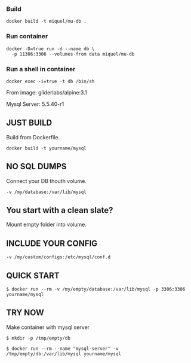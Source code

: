 ### Build

```
docker build -t miquel/mu-db .
```

### Run container
```
docker -D=true run -d --name db \
  -p 11306:3306 --volumes-from data miquel/mu-db
```

### Run a shell in container
```
docker exec -i=true -t db /bin/sh
```


From image: gliderlabs/alpine:3.1

Mysql Server: 5.5.40-r1

## JUST BUILD
Build from Dockerfile.

```
docker build -t yourname/mysql
```

## NO SQL DUMPS
Connect your DB thouth volume.

```
-v /my/database:/var/lib/mysql
```

## You start with a clean slate?
Mount empty folder into volume.

## INCLUDE YOUR CONFIG

```
-v /my/custom/configs:/etc/mysql/conf.d
```

## QUICK START
```
$ docker run --rm -v /my/empty/database:/var/lib/mysql -p 3306:3306 yourname/mysql
```

## TRY NOW
Make container with mysql server

```
$ mkdir -p /tmp/empty/db

$ docker run --rm --name "mysql-server" -v /tmp/empty/db:/var/lib/mysql yourname/mysql

```
